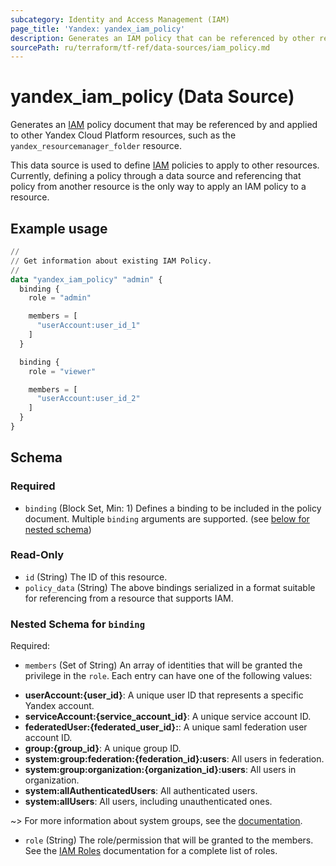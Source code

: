 ```yaml
---
subcategory: Identity and Access Management (IAM)
page_title: 'Yandex: yandex_iam_policy'
description: Generates an IAM policy that can be referenced by other resources and applied to them.
sourcePath: ru/terraform/tf-ref/data-sources/iam_policy.md
---
```


# yandex_iam_policy (Data Source)

Generates an [IAM](https://yandex.cloud/docs/iam/) policy document that may be referenced by and applied to other Yandex Cloud Platform resources, such as the `yandex_resourcemanager_folder` resource.

This data source is used to define [IAM](https://yandex.cloud/docs/iam/) policies to apply to other resources. Currently, defining a policy through a data source and referencing that policy from another resource is the only way to apply an IAM policy to a resource.

## Example usage

```terraform
//
// Get information about existing IAM Policy.
//
data "yandex_iam_policy" "admin" {
  binding {
    role = "admin"

    members = [
      "userAccount:user_id_1"
    ]
  }

  binding {
    role = "viewer"

    members = [
      "userAccount:user_id_2"
    ]
  }
}
```

<!-- schema generated by tfplugindocs -->
## Schema

### Required

- `binding` (Block Set, Min: 1) Defines a binding to be included in the policy document. Multiple `binding` arguments are supported. (see [below for nested schema](#nestedblock--binding))

### Read-Only

- `id` (String) The ID of this resource.
- `policy_data` (String) The above bindings serialized in a format suitable for referencing from a resource that supports IAM.

<a id="nestedblock--binding"></a>
### Nested Schema for `binding`

Required:

- `members` (Set of String) An array of identities that will be granted the privilege in the `role`. Each entry can have one of the following values:
* **userAccount:{user_id}**: A unique user ID that represents a specific Yandex account.
* **serviceAccount:{service_account_id}**: A unique service account ID.
* **federatedUser:{federated_user_id}:**: A unique saml federation user account ID.
* **group:{group_id}**: A unique group ID.
* **system:group:federation:{federation_id}:users**: All users in federation.
* **system:group:organization:{organization_id}:users**: All users in organization.
* **system:allAuthenticatedUsers**: All authenticated users.
* **system:allUsers**: All users, including unauthenticated ones.

~> For more information about system groups, see the [documentation](https://yandex.cloud/docs/iam/concepts/access-control/system-group).
- `role` (String) The role/permission that will be granted to the members. See the [IAM Roles](https://yandex.cloud/docs/iam/concepts/access-control/roles) documentation for a complete list of roles.
